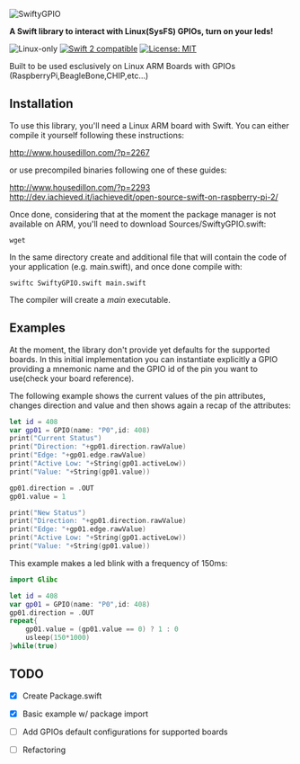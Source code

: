 ![SwiftyGPIO](https://github.com/uraimo/SwiftyGPIO/raw/master/logo.png)

**A Swift library to interact with Linux(SysFS) GPIOs, turn on your leds!**

<p>
<img src="https://img.shields.io/badge/os-linux-green.svg?style=flat" alt="Linux-only" />
<a href="https://developer.apple.com/swift"><img src="https://img.shields.io/badge/swift2-compatible-4BC51D.svg?style=flat" alt="Swift 2 compatible" /></a>
<a href="https://raw.githubusercontent.com/uraimo/SwiftyGPIO/master/LICENSE"><img src="http://img.shields.io/badge/license-MIT-blue.svg?style=flat" alt="License: MIT" /></a>
</p>


Built to be used esclusively on Linux ARM Boards with GPIOs (RaspberryPi,BeagleBone,CHIP,etc...)
                     
## Installation

To use this library, you'll need a Linux ARM board with Swift.
You can either compile it yourself following these instructions:

http://www.housedillon.com/?p=2267

or use precompiled binaries following one of these guides: 

http://www.housedillon.com/?p=2293
http://dev.iachieved.it/iachievedit/open-source-swift-on-raspberry-pi-2/

Once done, considering that at the moment the package manager is not available on ARM, you'll need to download Sources/SwiftyGPIO.swift: 

    wget 

In the same directory create and additional file that will contain the code of your application (e.g. main.swift), and once done compile with:

    swiftc SwiftyGPIO.swift main.swift

The compiler will create a *main* executable.

## Examples

At the moment, the library don't provide yet defaults for the supported boards.
In this initial implementation you can instantiate explicitly a GPIO providing a mnemonic name and the GPIO id of the pin you want to use(check your board reference).

The following example shows the current values of the pin attributes, changes direction and value and then shows again a recap of the attributes:

```Swift
let id = 408
var gp01 = GPIO(name: "P0",id: 408)
print("Current Status")
print("Direction: "+gp01.direction.rawValue)
print("Edge: "+gp01.edge.rawValue)
print("Active Low: "+String(gp01.activeLow))
print("Value: "+String(gp01.value))

gp01.direction = .OUT
gp01.value = 1

print("New Status")
print("Direction: "+gp01.direction.rawValue)
print("Edge: "+gp01.edge.rawValue)
print("Active Low: "+String(gp01.activeLow))
print("Value: "+String(gp01.value))
```

This example makes a led blink with a frequency of 150ms:

```Swift
import Glibc

let id = 408
var gp01 = GPIO(name: "P0",id: 408)
gp01.direction = .OUT
repeat{
	gp01.value = (gp01.value == 0) ? 1 : 0
	usleep(150*1000)
}while(true) 
```

## TODO

- [x] Create Package.swift
- [x] Basic example w/ package import
- [ ] Add GPIOs default configurations for supported boards
- [ ] Refactoring

